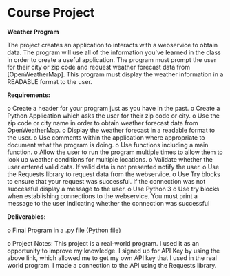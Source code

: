 # Course Project  
 
**Weather Program**

The project creates an application to interacts with a webservice to obtain data. The program will use all of the information you’ve learned in the class in order to create a useful application.
The program must prompt the user for their city or zip code and request weather forecast data from [OpenWeatherMap]. This program must display the weather information in a READABLE format to the user.

**Requirements:**

o	Create a header for your program just as you have in the past.
o	Create a Python Application which asks the user for their zip code or city.
o	Use the zip code or city name in order to obtain weather forecast data from OpenWeatherMap.
o	Display the weather forecast in a readable format to the user.
o	Use comments within the application where appropriate to document what the program is doing.
o	Use functions including a main function.
o	Allow the user to run the program multiple times to allow them to look up weather conditions for multiple locations.
o	Validate whether the user entered valid data. If valid data is not presented notify the user.
o	Use the Requests library to request data from the webservice. 
o Use Try blocks to ensure that your request was successful. If the connection was not successful display a message to the user.
o	Use Python 3
o	Use try blocks when establishing connections to the webservice. You must print a message to the user indicating whether the connection was successful

**Deliverables:**

o	Final Program in a .py file (Python file)

o	Project Notes:
 This project is a real-world program. I used it as an opportunity to improve my knowledge.
 I signed up for API Key by using the above link, which allowed me to get my own API key that I used in the real world program.
 I made a connection to the API using the Requests library.
